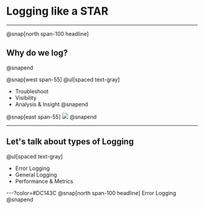 # Logging like a STAR

---

@snap[north span-100 headline]
## Why do we log?
@snapend

@snap[west span-55]
@ul[spaced text-gray]
- Troubleshoot
- Visibility
- Analysis & Insight
@snapend

@snap[east span-55]
![](assets/img/presentation.png)
@snapend

---

## Let's talk about types of Logging
@ul[spaced text-gray]
- Error Logging
- General Logging
- Performance & Metrics

---?color=#DC143C
@snap[north span-100 headline]
Error Logging
@snapend
